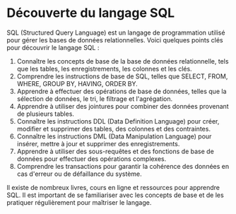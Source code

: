 # Découverte du langage SQL

SQL (Structured Query Language) est un langage de programmation utilisé pour gérer les bases de données relationnelles. Voici quelques points clés pour découvrir le langage SQL :

1. Connaître les concepts de base de la base de données relationnelle, tels que les tables, les enregistrements, les colonnes et les clés.
2. Comprendre les instructions de base de SQL, telles que SELECT, FROM, WHERE, GROUP BY, HAVING, ORDER BY.
3. Apprendre à effectuer des opérations de base de données, telles que la sélection de données, le tri, le filtrage et l'agrégation.
4. Apprendre à utiliser des jointures pour combiner des données provenant de plusieurs tables.
5. Connaître les instructions DDL (Data Definition Language) pour créer, modifier et supprimer des tables, des colonnes et des contraintes.
6. Connaître les instructions DML (Data Manipulation Language) pour insérer, mettre à jour et supprimer des enregistrements.
7. Apprendre à utiliser des sous-requêtes et des fonctions de base de données pour effectuer des opérations complexes.
8. Comprendre les transactions pour garantir la cohérence des données en cas d'erreur ou de défaillance du système.

Il existe de nombreux livres, cours en ligne et ressources pour apprendre SQL. Il est important de se familiariser avec les concepts de base et de les pratiquer régulièrement pour maîtriser le langage.
